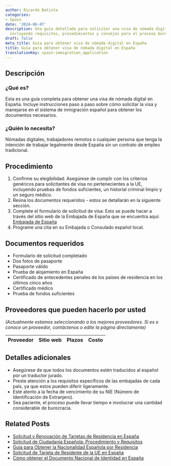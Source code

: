 ```yaml
---
author: Ricardo Batista
categories:
- Spain
date: '2024-06-07'
description: Una guía detallada para solicitar una visa de nómada digital en España,
  incluyendo requisitos, procedimientos y consejos para el proceso burocrático.
draft: false
meta_title: Guía para obtener visa de nómada digital en España
title: Guía para obtener visa de nómada digital en España
translationKey: spain-immigration_application
---
```



## Descripción
### ¿Qué es?
Esta es una guía completa para obtener una visa de nómada digital en España. Incluye instrucciones paso a paso sobre cómo solicitar la visa y manejarse en el sistema de inmigración español para obtener los documentos necesarios.
### ¿Quién lo necesita?
Nómadas digitales, trabajadores remotos o cualquier persona que tenga la intención de trabajar legalmente desde España sin un contrato de empleo tradicional.

## Procedimiento
1. Confirme su elegibilidad: Asegúrese de cumplir con los criterios genéricos para solicitantes de visa no pertenecientes a la UE, incluyendo pruebas de fondos suficientes, un historial criminal limpio y un seguro médico.
2. Reúna los documentos requeridos - estos se detallarán en la siguiente sección.
3. Complete el formulario de solicitud de visa: Esto se puede hacer a través del sitio web de la Embajada de España que se encuentra aquí: [Embajada de España](http://www.exteriores.gob.es)
4. Programe una cita en su Embajada o Consulado español local.

## Documentos requeridos
- Formulario de solicitud completado
- Dos fotos de pasaporte
- Pasaporte válido
- Prueba de alojamiento en España
- Certificado de antecedentes penales de los países de residencia en los últimos cinco años
- Certificado médico
- Prueba de fondos suficientes

## Proveedores que pueden hacerlo por usted

_(Actualmente estamos seleccionando a los mejores proveedores. Si es o conoce un proveedor, contáctenos o edite la página directamente)_

| Proveedor | Sitio web | Plazos | Costo |
| --------------- | --------------- | :-------------: | :-------------: |

## Detalles adicionales
- Asegúrese de que todos los documentos estén traducidos al español por un traductor jurado.
- Preste atención a los requisitos específicos de las embajadas de cada país, ya que estos pueden diferir ligeramente.
- Esté atento a la fecha de vencimiento de su NIE (Número de Identificación de Extranjero).
- Sea paciente, el proceso puede llevar tiempo e involucrar una cantidad considerable de burocracia.

## Related Posts

- [Solicitud y Renovación de Tarjetas de Residencia en España](https://tramitit.com/spanish/guides/spain/tarjeta_inicial_o_renovación_residencia_o_residencia_y_trabajo/)
- [Solicitud de Ciudadanía Española: Procedimiento y Requisitos](https://tramitit.com/spanish/guides/spain/solicitud_de_nacionalidad/)
- [Guía para Obtener la Nacionalidad Española por Residencia](https://tramitit.com/spanish/guides/spain/nacionalidad_española_por_residencia/)
- [Solicitud de Tarjeta de Residente de la UE en España](https://tramitit.com/spanish/guides/spain/solicitud_de_tarjeta_de_residente_comunitario/)
- [Cómo obtener el Documento Nacional de Identidad en España](https://tramitit.com/spanish/guides/spain/solicitud_del_dni/)